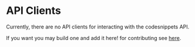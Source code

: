 # API Clients

Currently, there are no API clients for interacting with the codesnippets API.

If you want you may build one and add it here! for contributing see [here](https://github.com/amandeep511997/codesnippetsAPI).
